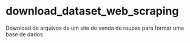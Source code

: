 # download_dataset_web_scraping
Download de arquivos de um site de venda de roupas para formar uma base de dados

